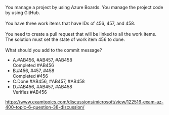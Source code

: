 You manage a project by using Azure Boards. You manage the project code by using GitHub.<br/><br/>You have three work items that have IDs of 456, 457, and 458.<br/><br/>You need to create a pull request that will be linked to all the work items. The solution must set the state of work item 456 to done.<br/><br/>What should you add to the commit message?<ul><li class="multi-choice-item correct-hidden"><span class="multi-choice-letter" data-choice-letter="A">A.</span>#AB456, #AB457, #AB458<br/>Completed #AB456</li><li class="multi-choice-item"><span class="multi-choice-letter" data-choice-letter="B">B.</span>#456, #457, #458<br/>Completed #456</li><li class="multi-choice-item"><span class="multi-choice-letter" data-choice-letter="C">C.</span>Done #AB456, #AB457, #AB458</li><li class="multi-choice-item"><span class="multi-choice-letter" data-choice-letter="D">D.</span>#AB456, #AB457, #AB458<br/>Verifies #AB456</li></ul><p><a href="https://www.examtopics.com/discussions/microsoft/view/122516-exam-az-400-topic-6-question-38-discussion/">https://www.examtopics.com/discussions/microsoft/view/122516-exam-az-400-topic-6-question-38-discussion/</a></p><script src="https://giscus.app/client.js"                    data-repo="azsamples/az204"                    data-repo-id="R_kgDOMRXzDQ"                    data-category="General"                    data-category-id="DIC_kwDOMRXzDc4Cgi27"                    data-mapping="pathname"                    data-strict="0"                    data-reactions-enabled="0"                    data-emit-metadata="0"                    data-input-position="bottom"                    data-theme="preferred_color_scheme"                    data-lang="en"                    crossorigin="anonymous"                    async>                    </script>